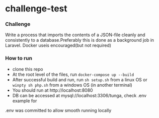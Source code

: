 # challenge-test

### Challenge


Write	a	process	that	imports	the	contents	of	a	JSON-file	cleanly	and	consistently	to	a	database.Preferably	this	is	done	as	a	background	job	in	Laravel.	Docker	useis	encouraged(but	not	required)

### How to run

- clone this repo
- At the root level of the files, run `docker-compose up --build`
- After successful build and run, run `sh setup.sh` from a linux OS or `winpty sh php.sh` from a windows OS (in another terminal)
- You should run at http://localhost:8080 
- DB can be accessed at mysql://localhost:3306/tunga, check .env example for 

.env was committed to allow smooth running locally
